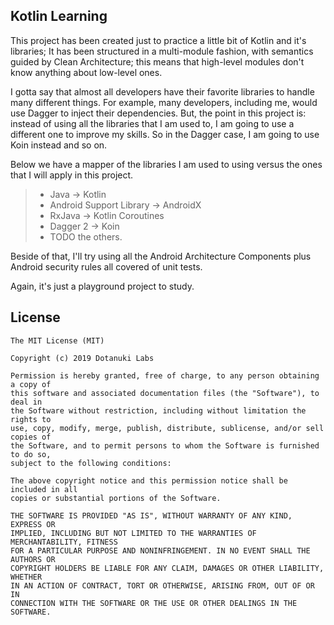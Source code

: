 ## Kotlin Learning

This project has been created just to practice a little bit of Kotlin and it's libraries; It has been structured in a multi-module fashion, with semantics guided by Clean Architecture; this means that high-level modules don't know anything about low-level ones. 

I gotta say that almost all developers have their favorite libraries to handle many different things. For example, many developers, including me, would use Dagger to inject their dependencies. But, the point in this project is: instead of using all the libraries that I am used to, I am going to use a different one to improve my skills. So in the Dagger case, I am going to use Koin instead and so on.

Below we have a mapper of the libraries I am used to using versus the ones that I will apply in this project.

> * Java -> Kotlin
> * Android Support Library -> AndroidX
> * RxJava -> Kotlin Coroutines
> * Dagger 2 -> Koin
> * TODO the others.

Beside of that, I'll try using all the Android Architecture Components plus Android security rules all covered of unit tests.

Again, it's just a playground project to study.

## License

```
The MIT License (MIT)

Copyright (c) 2019 Dotanuki Labs

Permission is hereby granted, free of charge, to any person obtaining a copy of
this software and associated documentation files (the "Software"), to deal in
the Software without restriction, including without limitation the rights to
use, copy, modify, merge, publish, distribute, sublicense, and/or sell copies of
the Software, and to permit persons to whom the Software is furnished to do so,
subject to the following conditions:

The above copyright notice and this permission notice shall be included in all
copies or substantial portions of the Software.

THE SOFTWARE IS PROVIDED "AS IS", WITHOUT WARRANTY OF ANY KIND, EXPRESS OR
IMPLIED, INCLUDING BUT NOT LIMITED TO THE WARRANTIES OF MERCHANTABILITY, FITNESS
FOR A PARTICULAR PURPOSE AND NONINFRINGEMENT. IN NO EVENT SHALL THE AUTHORS OR
COPYRIGHT HOLDERS BE LIABLE FOR ANY CLAIM, DAMAGES OR OTHER LIABILITY, WHETHER
IN AN ACTION OF CONTRACT, TORT OR OTHERWISE, ARISING FROM, OUT OF OR IN
CONNECTION WITH THE SOFTWARE OR THE USE OR OTHER DEALINGS IN THE SOFTWARE.
```
